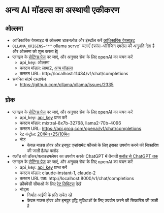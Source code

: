 # अन्य AI मॉडल्स का अस्थायी एकीकरण

## ओल्लमा

- आधिकारिक वेबसाइट से ओल्लमा डाउनलोड और इंस्टॉल करें [आधिकारिक वेबसाइट](https://ollama.com/)
- `OLLAMA_ORIGINS="*"` ollama serve` चलाएँ (क्रॉस-ओरिजिन एक्सेस की अनुमति देता है और ओल्लमा को शुरू करता है)
- प्लगइन के [सेटिंग्स पेज](https://dash.immersivetranslate.com/#general) पर जाएं, और अनुवाद सेवा के लिए openAI का चयन करें
  - api_key: ओल्लमा
  - कस्टम मॉडल: लामा2, [अन्य मॉडल्स](https://ollama.com/library)
  - कस्टम URL: http://localhost:11434/v1/chat/completions
- संबंधित संदर्भ दस्तावेज़
  - https://github.com/ollama/ollama/issues/2335

## ग्रोक

- प्लगइन के [सेटिंग्स पेज](https://dash.immersivetranslate.com/#general) पर जाएं, और अनुवाद सेवा के लिए openAI का चयन करें
  - api_key: [api_key](https://console.groq.com/keys) प्राप्त करें
  - कस्टम मॉडल: mixtral-8x7b-32768, llama2-70b-4096
  - कस्टम URL: https://api.groq.com/openai/v1/chat/completions
  - रेट कंट्रोल: [20/मिन+25/10मिन](https://console.groq.com/docs/rate-limits)
  - नोट
    - केवल माउस होवर और इनपुट एन्हांसमेंट फीचर्स के लिए इसका उपयोग करने की सिफारिश की जाती है## क्लॉड
- क्लॉड को डॉकर/क्लाउडफ्लेयर का उपयोग करके ChatGPT में तैनाती [क्लॉड से ChatGPT तक](https://github.com/jtsang4/claude-to-chatgpt)
- प्लगइन के [सेटिंग्स पेज](https://dash.immersivetranslate.com/#general) पर जाएं, और अनुवाद सेवा के लिए openAI का चयन करें
  - api_key: [api_key](https://www.nightfall.ai/ai-security-101/anthropic-claude-api-key) प्राप्त करें
  - कस्टम मॉडल: claude-instant-1, claude-2
  - कस्टम URL पता: http://localhost:8000/v1/chat/completions
  - फ्रीक्वेंसी सीमाओं के लिए [रेट लिमिट्स](https://docs.anthropic.com/claude/reference/rate-limits) देखें
  - नोट्स
    - निर्यात आईपी के प्रति सचेत रहें
    - केवल माउस होवर और इनपुट वृद्धि सुविधाओं के लिए उपयोग करने की सिफारिश की जाती है

